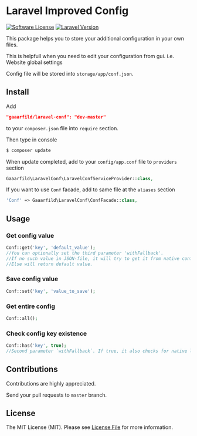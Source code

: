 # Laravel Improved Config

[![Software License](https://img.shields.io/badge/license-MIT-brightgreen.svg?style=flat-square)](LICENSE.md)
[![Laravel Version](https://img.shields.io/badge/laravel-5-orange.svg?style=flat-square)](http://laravel.com)

This package helps you to store your additional configuration in your own files.

This is helpfull when you need to edit your configuration from gui. i.e. Website global settings

Config file will be stored into `storage/app/conf.json`.

## Install

Add 

``` JSON
"gaaarfild/laravel-conf": "dev-master"
```

to your `composer.json` file into `require` section.

Then type in console

``` BASH
$ composer update
```

When update completed, add to your `config/app.conf` file to `providers` section

``` PHP
Gaaarfild\LaravelConf\LaravelConfServiceProvider::class,
```

If you want to use `Conf` facade, add to same file at the `aliases` section

``` PHP
'Conf' => Gaaarfild\LaravelConf\ConfFacade::class,
```




## Usage

### Get config value

``` PHP
Conf::get('key', 'default_value');
//You can optionally set the third parameter 'withFallback'. 
//If no such value in JSON-file, it will try to get it from native config array. 
//Else will return default value.
```

### Save config value

``` PHP
Conf::set('key', 'value_to_save');
```

### Get entire config

``` PHP
Conf::all();
```

### Check config key existence

``` PHP
Conf::has('key', true);
//Second parameter `withFallback`. If true, it also checks for native laravel config key existence.
```

## Contributions

Contributions are highly appreciated.

Send your pull requests to `master` branch.


## License

The MIT License (MIT). Please see [License File](https://github.com/gaaarfild/laravel-conf/blob/master/LICENSE) for more information.

